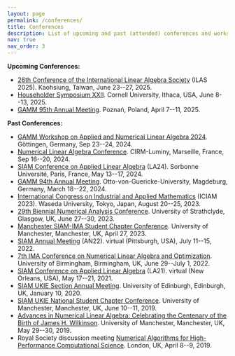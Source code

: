 ```yaml
---
layout: page
permalink: /conferences/
title: Conferences
description: List of upcoming and past (attended) conferences and workshops (in reverse chronological order).
nav: true
nav_order: 3
---
```


<b>Upcoming Conferences:</b>

<ul>

<li><a href="https://ilas2025.tw/">26th Conference of the International Linear Algebra Society</a> (ILAS 2025). Kaohsiung, Taiwan, June 23--27, 2025.
</li>

<li><a href="https://householder-symposium.org/">Householder Symposium XXII</a>. Cornell University, Ithaca, USA, June 8--13, 2025.
</li>

<li><a href="https://jahrestagung.gamm.org/annual-meeting-2025/95th-annual-meeting-2/">GAMM 95th Annual Meeting</a>. Poznań, Poland, April 7--11, 2025.
</li>

</ul>

<b>Past Conferences:</b>

<ul>

<li><a href="https://www.uni-goettingen.de/en/687071.html">GAMM Workshop on Applied and Numerical Linear Algebra 2024</a>. Göttingen, Germany, Sep 23--24, 2024.
</li>

<li><a href="https://www.math.unipd.it/~cirm24/">Numerical Linear Algebra Conference</a>. CIRM-Luminy, Marseille, France, Sep 16--20, 2024.
</li>

<li><a href="https://www.siam.org/conferences-events/past-event-archive/la24/">SIAM Conference on Applied Linear Algebra</a> (LA24). Sorbonne Université, Paris, France, May 13--17, 2024.
</li>

<li><a href="https://jahrestagung.gamm.org/annual-meeting-2024/94th-annual-meeting/">GAMM 94th Annual Meeting</a>. Otto-von-Guericke-University, Magdeburg, Germany, March 18--22, 2024.
</li> 

<li><a href="https://iciam2023.org/">International Congress on Industrial and Applied Mathematics</a> (ICIAM 2023). Waseda University, Tokyo, Japan, August 20--25, 2023.
</li> 

<li><a href="https://numericalanalysisconference.org.uk/conferences/2023/">29th Biennial Numerical Analysis Conference</a>. University of Strathclyde, Glasgow, UK, June 27--30, 2023.
</li>  

<li><a href="https://www.maths.manchester.ac.uk/~siam/msiscc23/">Manchester SIAM-IMA Student Chapter Conference</a>. University of Manchester, Manchester, UK, April 27, 2023.
</li>

<li><a href="https://www.siam.org/conferences-events/past-event-archive/an22/">SIAM Annual Meeting</a> (AN22). virtual (Pittsburgh, USA), July 11--15, 2022.
</li>

<li><a href="https://ima.org.uk/12530/7th-ima-conference-on-numerical-linear-algebra-and-optimization/">7th IMA Conference on Numerical Linear Algebra and Optimization</a>. University of Birmingham, Birmingham, UK, June 29--July 1, 2022.
</li>

<li><a href="https://www.siam.org/conferences-events/past-event-archive/la21/">SIAM Conference on Applied Linear Algebra</a> (LA21). virtual (New Orleans, USA), May 17--21, 2021.
</li>

<li><a href="https://www.maths.ed.ac.uk/siamukie/meetings.html">SIAM UKIE Section Annual Meeting</a>. University of Edinburgh, Edinburgh, UK, January 10, 2020.
</li>

<li><a href="https://www.maths.manchester.ac.uk/~siam/snscc19/">SIAM UKIE National Student Chapter Conference</a>. University of Manchester, Manchester, UK, June 10--11, 2019.
</li>

<li><a href="https://nla-group.org/advances-in-numerical-linear-algebra-2019/">Advances in Numerical Linear Algebra: Celebrating the Centenary of the Birth of James H. Wilkinson</a>. University of Manchester, Manchester, UK, May 29--30, 2019.
</li>

<li>Royal Society discussion meeting <a href="https://royalsociety.org/error-404/?item=%2fscience-events-and-lectures%2f2019%2f04%2fhigh-performance-computing%2f&user=extranet%5cAnonymous&site=website">Numerical Algorithms for High-Performance Computational Science</a>. London, UK, April 8--9, 2019.
</li>

</ul>